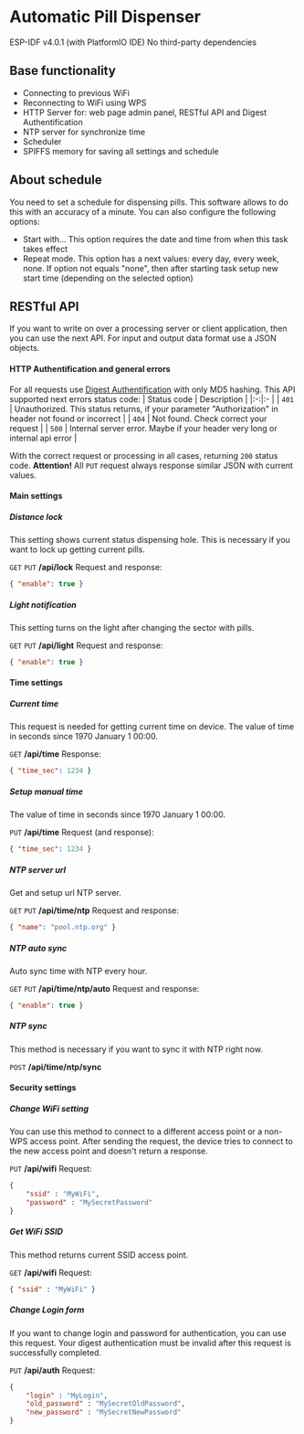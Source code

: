 # Automatic Pill Dispenser
ESP-IDF v4.0.1 (with PlatformIO IDE)
No third-party dependencies
## Base functionality
- Connecting to previous WiFi
- Reconnecting to WiFi using WPS
- HTTP Server for: web page admin panel, RESTful API and Digest Authentification
- NTP server for synchronize time
- Scheduler
- SPIFFS memory for saving all settings and schedule
## About schedule
You need to set a schedule for dispensing pills. This software allows to do this with an accuracy of a minute. You can also configure the following options:
- Start with… This option requires the date and time from when this task takes effect
- Repeat mode. This option has a next values: every day, every week, none. If option not equals "none", then after starting task setup new start time (depending on the selected option)
## RESTful API
If you want to write on over a processing server or client application, then you can use the next API. For input and output data format use a JSON objects.
#### HTTP Authentification and general errors
For all requests use [Digest Authentification](https://wikipedia.org/wiki/Digest_access_authentication) with only MD5 hashing. This API supported next errors status code:
| Status code | Description |
|:-:|:- |
| `401` | Unauthorized. This status returns, if your parameter "Authorization" in header not found or incorrect |
| `404` | Not found. Check correct your request |
| `500` | Internal server error. Maybe if your header very long or internal api error |

With the correct request or processing in all cases, returning `200` status code.
**Attention!** All `PUT` request always response similar JSON with current values.
#### Main settings
##### Distance lock
This setting shows current status dispensing hole. This is necessary if you want to lock up getting current pills.

`GET` `PUT` **/api/lock**
Request and response:
```json
{ "enable": true }
```
##### Light notification
This setting turns on the light after changing the sector with pills.

`GET` `PUT` **/api/light**
Request and response:
```json
{ "enable": true }
```
#### Time settings
##### Current time
This request is needed for getting current time on device. The value of time in seconds since 1970 January 1 00:00.

`GET` **/api/time**
Response:
```json
{ "time_sec": 1234 }
```
##### Setup manual time
The value of time in seconds since 1970 January 1 00:00.

`PUT` **/api/time**
Request (and response):
```json
{ "time_sec": 1234 }
```
##### NTP server url
Get and setup url NTP server.

`GET` `PUT` **/api/time/ntp**
Request and response:
```json
{ "name": "pool.ntp.org" }
```
##### NTP auto sync
Auto sync time with NTP every hour.

`GET` `PUT` **/api/time/ntp/auto**
Request and response:
```json
{ "enable": true }
```
##### NTP sync
This method is necessary if you want to sync it with NTP right now.

`POST` **/api/time/ntp/sync**
#### Security settings
##### Change WiFi setting
You can use this method to connect to a different access point or a non-WPS access point. After sending the request, the device tries to connect to the new access point and doesn't return a response.

`PUT` **/api/wifi**
Request:
```json
{
    "ssid" : "MyWiFi",
    "password" : "MySecretPassword"
}
```
##### Get WiFi SSID
This method returns current SSID access point.

`GET` **/api/wifi**
Request:
```json
{ "ssid" : "MyWiFi" }
```
##### Change Login form
If you want to change login and password for authentication, you can use this request. Your digest authentication must be invalid after this request is successfully completed.

`PUT` **/api/auth**
Request:
```json
{
    "login" : "MyLogin",
    "old_password" : "MySecretOldPassword",
    "new_password" : "MySecretNewPassword"
}
```
